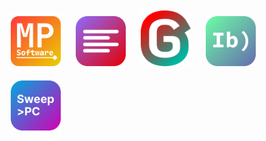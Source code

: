 <div style="align-items: center;">
  <img src="../assets/MP Software.svg" style="margin: 10px;" width="80px" />
  <img src="../assets/PrintMergeGenerator.svg" style="margin: 10px;" width="80px" />
  <img src="../assets/George Language.svg" style="margin: 10px;" width="80px" />
  <img src="../assets/Ibrowse.svg" style="margin: 10px;" width="80px" />
  <img src="../assets/SweepPC.svg" style="margin: 10px;" width="80px" />
</div>
